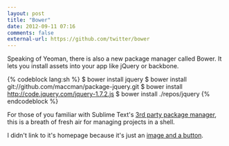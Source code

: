 ```yaml
---
layout: post
title: "Bower"
date: 2012-09-11 07:16
comments: false
external-url: https://github.com/twitter/bower
---
```

Speaking of Yeoman, there is also a new package manager called Bower. It lets you install assets into your app like jQuery or backbone.

{% codeblock lang:sh %}
$ bower install jquery
$ bower install git://github.com/maccman/package-jquery.git
$ bower install http://code.jquery.com/jquery-1.7.2.js
$ bower install ./repos/jquery
{% endcodeblock %}

For those of you familiar with Sublime Text's [3rd party package manager](http://wbond.net/sublime_packages/package_control), this is a breath of fresh air for managing projects in a shell.

I didn't link to it's homepage because it's just an [image and a button](http://twitter.github.com/bower/).